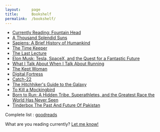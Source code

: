 ```yaml
---
layout:     page
title:      Bookshelf
permalink:  /bookshelf/
---
```


<style type="text/css">
    strong {
        color: #3498db;
        font-weight: 400;
    }
    blockquote {
        padding: 0px 23px;
    }
</style>

- __[Currently Reading: Fountain Head](https://www.goodreads.com/book/show/2122.The_Fountainhead)__
- [A Thousand Splendid Suns](https://www.goodreads.com/book/show/128029.A_Thousand_Splendid_Suns)
- [Sapiens: A Brief History of Humankind](https://www.goodreads.com/book/show/23692271-sapiens)
- [The Time Keeper](https://www.goodreads.com/book/show/13624688-the-time-keeper)
- [The Last Lecture](https://www.goodreads.com/book/show/40611510-the-last-lecture)
- [Elon Musk: Tesla, SpaceX, and the Quest for a Fantastic Future](https://www.goodreads.com/book/show/25541028-elon-musk)
- [What I Talk About When I Talk About Running](https://www.goodreads.com/book/show/4352812-what-i-talk-about-when-i-talk-about-running)
- [The Kept Woman](https://www.goodreads.com/book/show/28374062-the-kept-woman)
- [Digital Fortress](https://www.goodreads.com/book/show/11125.Digital_Fortress)
- [Catch-22](https://www.goodreads.com/book/show/168668.Catch_22)
- [The Hitchhiker's Guide to the Galaxy](https://www.goodreads.com/book/show/386162.The_Hitchhiker_s_Guide_to_the_Galaxy)
- [To Kill a Mockingbird](https://www.goodreads.com/book/show/8045416-to-kill-a-mockingbird)
- [Born to Run: A Hidden Tribe, Superathletes, and the Greatest Race the World Has Never Seen](https://www.goodreads.com/book/show/6289283-born-to-run)
- [Tinderbox The Past And Future Of Pakistan](https://www.goodreads.com/book/show/10318275-tinderbox-the-past-and-future-of-pakistan)



Complete list : [goodreads](https://www.goodreads.com/review/list/87723774-raghav-bali?ref=nav_mybooks&shelf=read&sort=date_read)

What are you reading currently? [Let me know!](https://twitter.com/rghv_bali)
